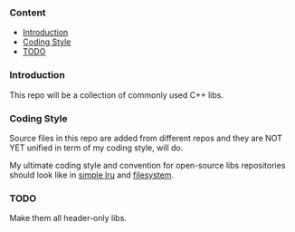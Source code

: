 ### Content
* [Introduction](#introduction)
* [Coding Style](#coding-style)
* [TODO](#todo)

### Introduction
This repo will be a collection of commonly used C++ libs.

### Coding Style
Source files in this repo are added from different repos and they are NOT YET unified
in term of my coding style, will do.

My ultimate coding style and convention for open-source libs repositories should look
like in [simple lru](./cache/lru/simple-lru/lru.hh) and [filesystem](./filesystem).

### TODO
Make them all header-only libs.

